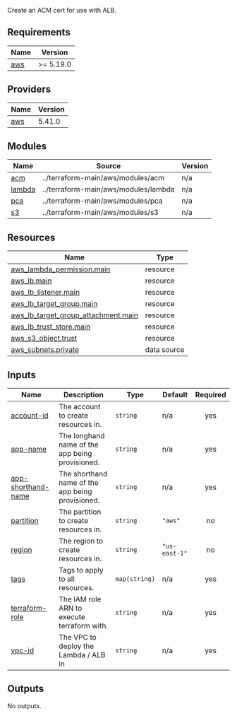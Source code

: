   Create an ACM cert for use with ALB.

## Requirements

| Name | Version |
|------|---------|
| <a name="requirement_aws"></a> [aws](#requirement\_aws) | >= 5.19.0 |

## Providers

| Name | Version |
|------|---------|
| <a name="provider_aws"></a> [aws](#provider\_aws) | 5.41.0 |

## Modules

| Name | Source | Version |
|------|--------|---------|
| <a name="module_acm"></a> [acm](#module\_acm) | ../terraform-main/aws/modules/acm | n/a |
| <a name="module_lambda"></a> [lambda](#module\_lambda) | ../terraform-main/aws/modules/lambda | n/a |
| <a name="module_pca"></a> [pca](#module\_pca) | ../terraform-main/aws/modules/pca | n/a |
| <a name="module_s3"></a> [s3](#module\_s3) | ../terraform-main/aws/modules/s3 | n/a |

## Resources

| Name | Type |
|------|------|
| [aws_lambda_permission.main](https://registry.terraform.io/providers/hashicorp/aws/latest/docs/resources/lambda_permission) | resource |
| [aws_lb.main](https://registry.terraform.io/providers/hashicorp/aws/latest/docs/resources/lb) | resource |
| [aws_lb_listener.main](https://registry.terraform.io/providers/hashicorp/aws/latest/docs/resources/lb_listener) | resource |
| [aws_lb_target_group.main](https://registry.terraform.io/providers/hashicorp/aws/latest/docs/resources/lb_target_group) | resource |
| [aws_lb_target_group_attachment.main](https://registry.terraform.io/providers/hashicorp/aws/latest/docs/resources/lb_target_group_attachment) | resource |
| [aws_lb_trust_store.main](https://registry.terraform.io/providers/hashicorp/aws/latest/docs/resources/lb_trust_store) | resource |
| [aws_s3_object.trust](https://registry.terraform.io/providers/hashicorp/aws/latest/docs/resources/s3_object) | resource |
| [aws_subnets.private](https://registry.terraform.io/providers/hashicorp/aws/latest/docs/data-sources/subnets) | data source |

## Inputs

| Name | Description | Type | Default | Required |
|------|-------------|------|---------|:--------:|
| <a name="input_account-id"></a> [account-id](#input\_account-id) | The account to create resources in. | `string` | n/a | yes |
| <a name="input_app-name"></a> [app-name](#input\_app-name) | The longhand name of the app being provisioned. | `string` | n/a | yes |
| <a name="input_app-shorthand-name"></a> [app-shorthand-name](#input\_app-shorthand-name) | The shorthand name of the app being provisioned. | `string` | n/a | yes |
| <a name="input_partition"></a> [partition](#input\_partition) | The partition to create resources in. | `string` | `"aws"` | no |
| <a name="input_region"></a> [region](#input\_region) | The region to create resources in. | `string` | `"us-east-1"` | no |
| <a name="input_tags"></a> [tags](#input\_tags) | Tags to apply to all resources. | `map(string)` | n/a | yes |
| <a name="input_terraform-role"></a> [terraform-role](#input\_terraform-role) | The IAM role ARN to execute terraform with. | `string` | n/a | yes |
| <a name="input_vpc-id"></a> [vpc-id](#input\_vpc-id) | The VPC to deploy the Lambda / ALB in | `string` | n/a | yes |

## Outputs

No outputs.
